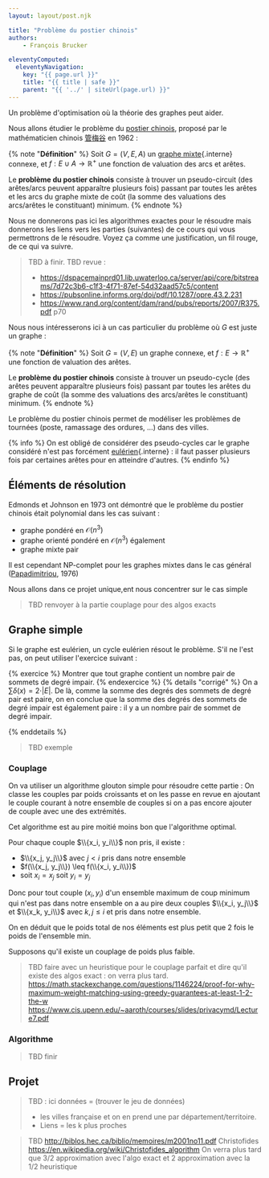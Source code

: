 ```yaml
---
layout: layout/post.njk

title: "Problème du postier chinois"
authors: 
    - François Brucker

eleventyComputed:
  eleventyNavigation:
    key: "{{ page.url }}"
    title: "{{ title | safe }}"
    parent: "{{ '../' | siteUrl(page.url) }}"
---
```


Un problème d'optimisation où la théorie des graphes peut aider.

Nous allons étudier le problème du [postier chinois](https://fr.wikipedia.org/wiki/Probl%C3%A8me_du_postier_chinois), proposé par le mathématicien chinois [管梅谷](https://fr.wikipedia.org/wiki/Meigu_Guan) en 1962 :

{% note "**Définition**" %}
Soit $G = (V, E, A)$ un [graphe mixte](../structure#definition-graphe-mixte){.interne} connexe, et $f: E \cup A \rightarrow \mathbb{R}^+$ une fonction de valuation des arcs et arêtes.

Le **problème du postier chinois** consiste à trouver un pseudo-circuit (des arêtes/arcs peuvent apparaître plusieurs fois) passant par toutes les arêtes et les arcs du graphe mixte de coût (la somme des valuations des arcs/arêtes le constituant) minimum.
{% endnote %}

Nous ne donnerons pas ici les algorithmes exactes pour le résoudre mais donnerons les liens vers les parties (suivantes) de ce cours qui vous permettrons de le résoudre. Voyez ça comme une justification, un fil rouge, de ce qui va suivre.

> TBD à finir.
> TBD revue :
>
> - <https://dspacemainprd01.lib.uwaterloo.ca/server/api/core/bitstreams/7d72c3b6-c1f3-4f71-87ef-54d32aad57c5/content>
> - <https://pubsonline.informs.org/doi/pdf/10.1287/opre.43.2.231>
> - <https://www.rand.org/content/dam/rand/pubs/reports/2007/R375.pdf> p70

Nous nous intéresserons ici à un cas particulier du problème où $G$ est juste un graphe :

{% note "**Définition**" %}
Soit $G = (V, E)$ un graphe connexe, et $f: E \rightarrow \mathbb{R}^+$ une fonction de valuation des arêtes.

Le **problème du postier chinois** consiste à trouver un pseudo-cycle (des arêtes peuvent apparaître plusieurs fois) passant par toutes les arêtes du graphe de coût (la somme des valuations des arcs/arêtes le constituant) minimum.
{% endnote %}

Le problème du postier chinois permet de modéliser les problèmes de tournées (poste, ramassage des ordures, ...) dans des villes.

{% info %}
On est obligé de  considérer des pseudo-cycles car le graphe considéré n'est pas forcément [eulérien](../parcours-eulériens){.interne} : il faut passer plusieurs fois par certaines arêtes pour en atteindre d'autres.
{% endinfo %}

## Éléments de résolution

Edmonds et Johnson en 1973 ont démontré que le problème du postier chinois était polynomial dans les cas suivant :

- graphe pondéré en $\mathcal{O}(n^3)$
- graphe orienté pondéré en $\mathcal{O}(n^3)$ également
- graphe mixte pair

Il est cependant NP-complet pour les graphes mixtes dans le cas général ([Papadimitriou](https://fr.wikipedia.org/wiki/Christos_Papadimitriou), 1976)

Nous allons dans ce projet unique,ent nous concentrer sur le cas simple

> TBD renvoyer à la partie couplage pour des algos exacts

## Graphe simple

Si le graphe est eulérien, un cycle eulérien résout le problème. S'il ne l'est pas, on peut utiliser l'exercice suivant :

{% exercice %}
Montrer que tout graphe contient un nombre pair de sommets de degré impair.
{% endexercice %}
{% details "corrigé" %}
On a $\sum\delta(x) = 2 \cdot \vert E \vert$. De là, comme la somme des degrés des sommets de degré pair est paire, on en conclue que la somme des degrés des sommets de degré impair est également paire : il y a un nombre pair de sommet de degré impair.

{% enddetails %}

> TBD exemple

### Couplage

On va utiliser un algorithme glouton simple pour résoudre cette partie : On classe les couples par poids croissants et on les passe en revue en ajoutant le couple courant à notre ensemble de couples si on a pas encore ajouter de couple avec une des extrémités.

Cet algorithme est au pire moitié moins bon que l'algorithme optimal.

Pour chaque couple $\\{x_i, y_i\\}$ non pris, il existe :

- $\\{x_j, y_j\\}$ avec $j < i$ pris dans notre ensemble
- $f(\\{x_j, y_j\\}) \leq f(\\{x_i, y_i\\})$
- soit $x_i = x_j$ soit $y_i = y_j$

Donc pour tout couple $(x_i, y_i)$ d'un ensemble maximum de coup minimum qui n'est pas dans notre ensemble on a au pire deux couples $\\{x_i, y_j\\}$ et $\\{x_k, y_i\\}$ avec $k, j \leq i$ et pris dans notre ensemble.

On en déduit que le poids total de nos éléments est plus petit que 2 fois le poids de l'ensemble min.

Supposons qu'il existe un couplage de poids plus faible.

> TBD faire avec un heuristique pour le couplage parfait et dire qu'il existe des algos exact : on verra plus tard.
> <https://math.stackexchange.com/questions/1146224/proof-for-why-maximum-weight-matching-using-greedy-guarantees-at-least-1-2-the-w>
> <https://www.cis.upenn.edu/~aaroth/courses/slides/privacymd/Lecture7.pdf>

### Algorithme

> TBD finir

## Projet

> TBD : ici données = (trouver le jeu de données)
> 
> * les villes française et on en prend une par département/territoire.
> * Liens = les k plus proches

> TBD <http://biblos.hec.ca/biblio/memoires/m2001no11.pdf>
> Christofides <https://en.wikipedia.org/wiki/Christofides_algorithm> On verra plus tard que 3/2 approximation avec l'algo exact et 2 approximation avec la 1/2 heuristique
